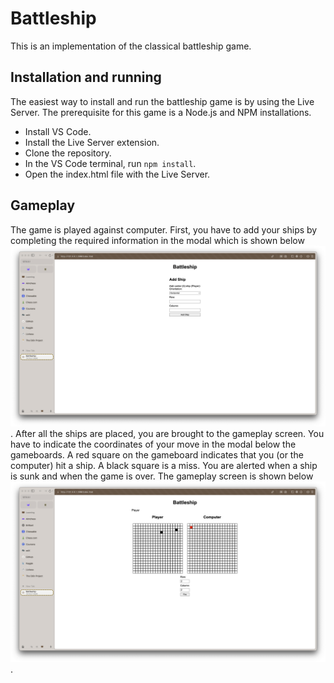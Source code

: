 
# Battleship

This is an implementation of the classical battleship game.

## Installation and running

The easiest way to install and run the battleship game is by using the Live Server. The prerequisite for this game is a Node.js and NPM installations.

- Install VS Code.
- Install the Live Server extension.
- Clone the repository.
- In the VS Code terminal, run `npm install`.
- Open the index.html file with the Live Server.

## Gameplay

The game is played against computer. First, you have to add your ships by completing the required information in the modal which is shown below ![Add ship](./screenshots/Add%20ship.png). After all the ships are placed, you are brought to the gameplay screen. You have to indicate the coordinates of your move in the modal below the gameboards. A red square on the gameboard indicates that you (or the computer) hit a ship. A black square is a miss. You are alerted when a ship is sunk and when the game is over. The gameplay screen is shown below ![Gameplay](./screenshots/Gameplay.png).

